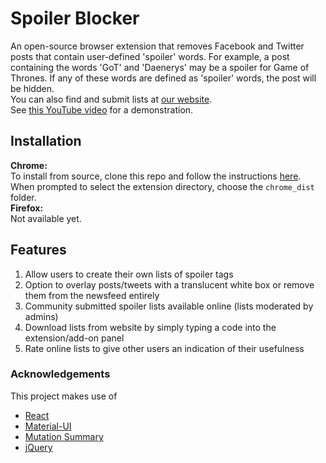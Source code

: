 # Spoiler Blocker
An open-source browser extension that removes Facebook and Twitter posts that contain user-defined 'spoiler' words. For example, a post containing the words 'GoT' and 'Daenerys' may be a spoiler for Game of Thrones. If any of these words are defined as 'spoiler' words, the post will be hidden.<br>
You can also find and submit lists at [our website](https://salty-earth-11606.herokuapp.com).<br>
See [this YouTube video](https://youtu.be/dFOZCkYJdOM) for a demonstration.


## Installation
**Chrome:**<br>
To install from source, clone this repo and follow the instructions [here](https://developer.chrome.com/extensions/getstarted#unpacked). When prompted to select the extension directory, choose the `chrome_dist` folder.<br>
**Firefox:**<br>
Not available yet.


## Features
1. Allow users to create their own lists of spoiler tags
2. Option to overlay posts/tweets with a translucent white box or remove them from the newsfeed entirely
3. Community submitted spoiler lists available online (lists moderated by admins)
4. Download lists from website by simply typing a code into the extension/add-on panel
5. Rate online lists to give other users an indication of their usefulness


### Acknowledgements
This project makes use of
* [React](https://facebook.github.io/react/)
* [Material-UI](http://www.material-ui.com/#/)
* [Mutation Summary](https://github.com/rafaelw/mutation-summary)
* [jQuery](https://jquery.com/)